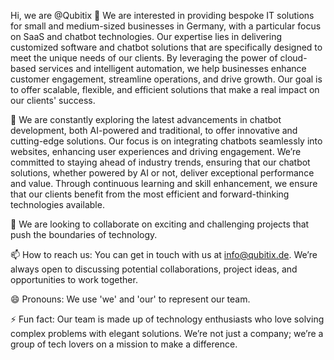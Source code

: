 Hi, we are @Qubitix
👀 We are interested in providing bespoke IT solutions for small and medium-sized businesses in Germany, with a particular focus on SaaS and chatbot technologies. Our expertise lies in delivering customized software and chatbot solutions that are specifically designed to meet the unique needs of our clients. By leveraging the power of cloud-based services and intelligent automation, we help businesses enhance customer engagement, streamline operations, and drive growth. Our goal is to offer scalable, flexible, and efficient solutions that make a real impact on our clients' success.

🌱 We are constantly exploring the latest advancements in chatbot development, both AI-powered and traditional, to offer innovative and cutting-edge solutions. Our focus is on integrating chatbots seamlessly into websites, enhancing user experiences and driving engagement. We’re committed to staying ahead of industry trends, ensuring that our chatbot solutions, whether powered by AI or not, deliver exceptional performance and value. Through continuous learning and skill enhancement, we ensure that our clients benefit from the most efficient and forward-thinking technologies available.

💞️ We are looking to collaborate on exciting and challenging projects that push the boundaries of technology.

📫 How to reach us: You can get in touch with us at info@qubitix.de. We’re always open to discussing potential collaborations, project ideas, and opportunities to work together.

😄 Pronouns: We use 'we' and 'our' to represent our team.

⚡ Fun fact: Our team is made up of technology enthusiasts who love solving complex problems with elegant solutions. We’re not just a company; we’re a group of tech lovers on a mission to make a difference.
